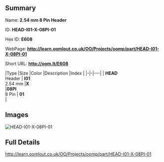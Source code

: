 

## Summary
 
Name: __2.54 mm 8 Pin Header__

ID: __HEAD-I01-X-08PI-01__

Hex ID: __E608__

WebPage: __http://learn.oomlout.co.uk/OO/Projects/oomp/part/HEAD-I01-X-08PI-01__

Short URL: __http://oom.lt/E608__


|Type   |Size   |Color   |Description   |Index   |
|-|-|---|
| __HEAD__ <br>Header  | __I01__<br>2.54 mm   |__X__<br>    |__08PI__<br>8 Pin    | __01__<br>  |


## Images
![HEAD-I01-X-08PI-01](http://oomlout.com/oomp-gen/parts/HEAD-I01-X-08PI-01/HEAD-I01-X-08PI-01_420.jpg)

## Full Details

 http://learn.oomlout.co.uk/OO/Projects/oomp/part/HEAD-I01-X-08PI-01

